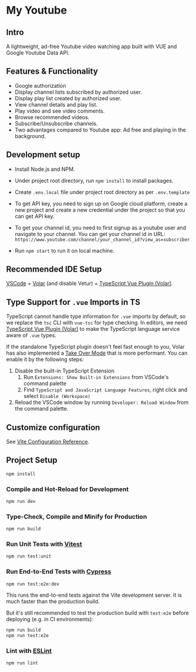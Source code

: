 # My Youtube

## Intro

A lightweight, ad-free Youtube video watching app built with VUE and Google Youtube Data API.

## Features & Functionality

- Google authorization
- Display channel lists subscribed by authorized user.
- Display play list created by authorized user.
- View channel details and play list.
- Play video and see video comments.
- Browse recommended videos.
- Subscribe/Unsubscribe channels.
- Two advantages compared to Youtube app: Ad free and playing in the background.

## Development setup

- Install Node.js and NPM.
- Under project root directory, run `npm install` to install packages.
- Create `.env.local` file under project root directory as per `.env.template`

- To get API key, you need to sign up on Google cloud platform, create a new project and create a new credential under the project so that you can get API key.

- To get your channel id, you need to first signup as a youtube user and navigate to your channel. You can get your channel id in URL: `https://www.youtube.com/channel/your_channel_id?view_as=subscriber`

- Run `npm start` to run it on local machine.

## Recommended IDE Setup

[VSCode](https://code.visualstudio.com/) + [Volar](https://marketplace.visualstudio.com/items?itemName=Vue.volar) (and disable Vetur) + [TypeScript Vue Plugin (Volar)](https://marketplace.visualstudio.com/items?itemName=Vue.vscode-typescript-vue-plugin).

## Type Support for `.vue` Imports in TS

TypeScript cannot handle type information for `.vue` imports by default, so we replace the `tsc` CLI with `vue-tsc` for type checking. In editors, we need [TypeScript Vue Plugin (Volar)](https://marketplace.visualstudio.com/items?itemName=Vue.vscode-typescript-vue-plugin) to make the TypeScript language service aware of `.vue` types.

If the standalone TypeScript plugin doesn't feel fast enough to you, Volar has also implemented a [Take Over Mode](https://github.com/johnsoncodehk/volar/discussions/471#discussioncomment-1361669) that is more performant. You can enable it by the following steps:

1. Disable the built-in TypeScript Extension
   1. Run `Extensions: Show Built-in Extensions` from VSCode's command palette
   2. Find `TypeScript and JavaScript Language Features`, right click and select `Disable (Workspace)`
2. Reload the VSCode window by running `Developer: Reload Window` from the command palette.

## Customize configuration

See [Vite Configuration Reference](https://vitejs.dev/config/).

## Project Setup

```sh
npm install
```

### Compile and Hot-Reload for Development

```sh
npm run dev
```

### Type-Check, Compile and Minify for Production

```sh
npm run build
```

### Run Unit Tests with [Vitest](https://vitest.dev/)

```sh
npm run test:unit
```

### Run End-to-End Tests with [Cypress](https://www.cypress.io/)

```sh
npm run test:e2e:dev
```

This runs the end-to-end tests against the Vite development server.
It is much faster than the production build.

But it's still recommended to test the production build with `test:e2e` before deploying (e.g. in CI environments):

```sh
npm run build
npm run test:e2e
```

### Lint with [ESLint](https://eslint.org/)

```sh
npm run lint
```
